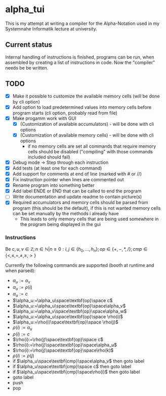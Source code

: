 # alpha_tui

This is my attempt at writing a compiler for the Alpha-Notation used in my Systemnahe Informatik lecture at university.

## Current status

Internal handling of instructions is finished, programs can be run, when assembled by creating a list of instructions in code. Now the "compiler" needs be be written.

## TODO

- [X] Make it possible to customize the available memory cells (will be done by cli option)
- [X] Add option to load predetermined values into memory cells before program starts (cli option, probably read from file)
- [X] Make progamm work with GUI 
	- [X] (Customization of available accumulators) - will be done with cli options
	- [X] (Customization of available memory cells) - will be done with cli options
		- if no memory cells are set all commands that require memory cells should be disabled ("compiling" with those commands included should fail)	
- [X] Debug mode -> Step through each instruction
- [X] Add tests (at least one for each command)
- [X] Add support for comments at end of line (marked with # or //)
- [X] Fix instruction pointer when lines are commented out
- [X] Rename program into something better
- [X] Add label ENDE or END that can be called to end the program
- [ ] Write documentation and update readme to contain picture(s)
- [X] Required accumulators and memory cells should be parsed from program (this should be the default), if this is not wanted memory cells can be set manually by the methods i already have
	- This leads to only memory cells that are being used somewhere in the program being displayed in the gui

### Instructions

Be $c,u,v\in\mathbb{Z};n\in\mathbb{N}|n\geq0:i,j\in\lbrace h_0,\ldots,h_n\rbrace;op\in\lbrace +,-,*,/\rbrace;cmp\in\lbrace <,\leq,=, \ne,\geq,>\rbrace$

Currently the following commands are supported (booth at runtime and when parsed):

- $\alpha_u:=\alpha_v$
- $\alpha_u:=\rho(i)$
- $\alpha_u:=c$
- $\alpha_u:=\alpha_u\space\textbf{op}\space c$
- $\alpha_u:=\alpha_u\space\textbf{op}\space\alpha_v$
- $\alpha_u:=\alpha_v\space\textbf{op}\space\alpha_w$
- $\alpha_u:=\alpha_u\space\textbf{op}\space \rho(i)$
- $\alpha_u:=\rho(i)\space\textbf{op}\space \rho(j)$
- $\rho(i):=\alpha_u$
- $\rho(i):=c$
- $\rho(i):=\rho(j)\space\textbf{op}\space c$
- $\rho(i):=\rho(j)\space\textbf{op}\space\alpha_u$
- $\rho(i):=\rho(j)\space\textbf{op}\space\rho(k)$
- $\rho(i):=\rho(j)$
- if $\alpha_u\space\textbf{cmp}\space\alpha_v$ then goto label
- if $\alpha_u\space\textbf{cmp}\space c$ then goto label
- if $\alpha_u\space\textbf{cmp}\space\rho(i)$ then goto label
- goto label 
- push 
- pop
